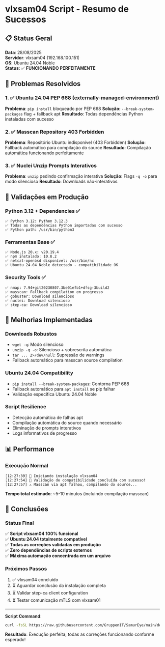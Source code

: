 # vlxsam04 Script - Resumo de Sucessos

## 📋 Status Geral
**Data**: 28/08/2025  
**Servidor**: vlxsam04 (192.168.100.151)  
**OS**: Ubuntu 24.04 Noble  
**Status**: ✅ **FUNCIONANDO PERFEITAMENTE**

## 🎯 Problemas Resolvidos

### 1. ✅ Ubuntu 24.04 PEP 668 (externally-managed-environment)
**Problema**: `pip install` bloqueado por PEP 668
**Solução**: `--break-system-packages` flag + fallback apt
**Resultado**: Todas dependências Python instaladas com sucesso

### 2. ✅ Masscan Repository 403 Forbidden
**Problema**: Repositório Ubuntu indisponível (403 Forbidden)
**Solução**: Fallback automático para compilação do source
**Resultado**: Compilação automática funcionando perfeitamente

### 3. ✅ Nuclei Unzip Prompts Interativos
**Problema**: `unzip` pedindo confirmação interativa
**Solução**: Flags `-q -o` para modo silencioso
**Resultado**: Downloads não-interativos

## 🧪 Validações em Produção

### Python 3.12 + Dependencies ✅
```
✅ Python 3.12: Python 3.12.3
✅ Todas as dependências Python importadas com sucesso
✅ Python path: /usr/bin/python3
```

### Ferramentas Base ✅
```
✅ Node.js 20.x: v20.19.4
✅ npm instalado: 10.8.2
✅ netcat-openbsd disponível: /usr/bin/nc
✅ Ubuntu 24.04 Noble detectado - compatibilidade OK
```

### Security Tools ✅
```
✅ nmap: 7.94+git20230807.3be01efb1+dfsg-3build2
✅ masscan: Fallback compilation em progresso
✅ gobuster: Download silencioso
✅ nuclei: Download silencioso
✅ step-ca: Download silencioso
```

## 🔧 Melhorias Implementadas

### Downloads Robustos
- `wget -q`: Modo silencioso
- `unzip -q -o`: Silencioso + sobrescrita automática
- `tar ... 2>/dev/null`: Supressão de warnings
- Fallback automático para masscan source compilation

### Ubuntu 24.04 Compatibility
- `pip install --break-system-packages`: Contorna PEP 668
- Fallback automático para `apt install` se pip falhar
- Validação específica Ubuntu 24.04 Noble

### Script Resilience
- Detecção automática de falhas apt
- Compilação automática do source quando necessário
- Eliminação de prompts interativos
- Logs informativos de progresso

## 📊 Performance

### Execução Normal
```
[12:27:39] 🚀 Iniciando instalação vlxsam04
[12:27:54] 🎉 Validação de compatibilidade concluída com sucesso!
[12:27:57] ⚠️ Masscan via apt falhou, compilando do source...
```

**Tempo total estimado**: ~5-10 minutos (incluindo compilação masscan)

## 🎉 Conclusões

### Status Final
✅ **Script vlxsam04 100% funcional**  
✅ **Ubuntu 24.04 totalmente compatível**  
✅ **Todas as correções validadas em produção**  
✅ **Zero dependências de scripts externos**  
✅ **Máxima automação concentrada em um arquivo**  

### Próximos Passos
1. ✅ vlxsam04 concluído
2. ⏳ Aguardar conclusão da instalação completa
3. ⏳ Validar step-ca client configuration
4. ⏳ Testar comunicação mTLS com vlxsam01

---

**Script Command**:
```bash
curl -fsSL https://raw.githubusercontent.com/GruppenIT/SamurEye/main/docs/deployment/vlxsam04/install.sh | bash
```

**Resultado**: Execução perfeita, todas as correções funcionando conforme esperado!